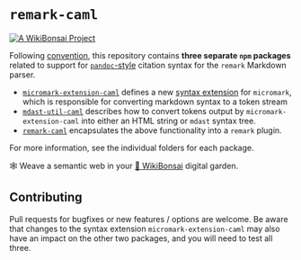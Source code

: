 # `remark-caml`

[![A WikiBonsai Project](https://img.shields.io/badge/%F0%9F%8E%8B-A%20WikiBonsai%20Project-brightgreen)](https://github.com/wikibonsai/wikibonsai)

Following [convention](https://github.com/micromark/micromark/discussions/56), this repository contains **three separate `npm` packages** related to support for [`pandoc`-style](https://pandoc.org/MANUAL.html#extension-citations) citation syntax for the `remark` Markdown parser.

* [`micromark-extension-caml`](https://www.npmjs.com/package/micromark-extension-caml) defines a new [syntax extension](https://github.com/micromark/micromark#syntaxextension) for `micromark`, which is responsible for converting markdown syntax to a token stream
* [`mdast-util-caml`](https://www.npmjs.com/package/mdast-util-caml) describes how to convert tokens output by `micromark-extension-caml` into either an HTML string or `mdast` syntax tree.
* [`remark-caml`](https://www.npmjs.com/package/remark-caml) encapsulates the above functionality into a `remark` plugin.

For more information, see the individual folders for each package.

🕸 Weave a semantic web in your [🎋 WikiBonsai](https://github.com/wikibonsai/wikibonsai) digital garden.

## Contributing

Pull requests for bugfixes or new features / options are welcome.  Be aware that changes to the syntax extension `micromark-extension-caml` may also have an impact on the other two packages, and you will need to test all three.
